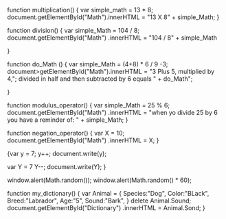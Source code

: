 function multiplication() {
    var simple_math = 13 * 8;
    document.getElementById("Math").innerHTML = "13 X 8" + simple_Math;
}

function division() {
    var simple_Math = 104 / 8;
    document.getElementById("Math") .innerHTML = "104 / 8" + simple_Math

}

function do_Math () {
    var simple_Math = (4+8) * 6 / 9 -3;
    document>getElementById("Math").innerHTML = "3 Plus 5, multiplied by 4,";
    divided in half and then subtracted by 6 equals " + do_Math";

}

function modulus_operator() {
    var simple_Math = 25 % 6;
    document.getElementById("Math") .innerHTML = "when yo divide 25 by 6 you have a reminder of: " + simple_Math;
}

function negation_operator() {
    var X = 10; 
    document.getElementById("Math") .innerHTML = X;
}

{var y = 7;
y++;
document.write(y);

var Y = 7 
Y--; 
document.write(Y);
}

window.alert(Math.random());
window.alert(Math.random() * 60);

function my_dictionary() {
    var Animal = {
        Species:"Dog",
        Color:"BLack",
        Breed:"Labrador",
        Age:"5",
        Sound:"Bark",
    }
delete Animal.Sound;
document.getElementById("Dictionary") .innerHTML = Animal.Sond;
}
